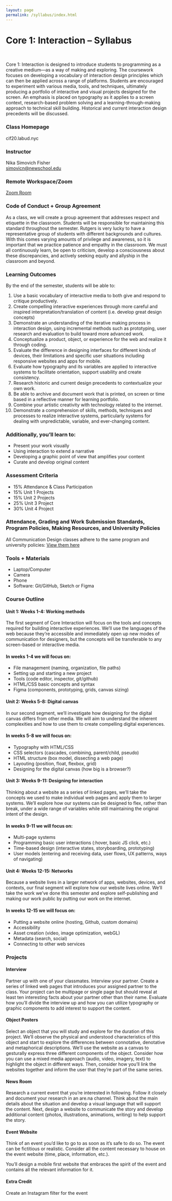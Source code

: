 ```yaml
---
layout: page
permalink: /syllabus/index.html
---
```


# Core 1: Interaction – Syllabus
<br/>
<p>
  Core 1: Interaction is designed to introduce students to programming as a creative medium—as a way of making and exploring. The coursework focuses on developing a vocabulary of interaction design principles which can then be applied across a range of platforms. Students are encouraged to experiment with various media, tools, and techniques, ultimately producing a portfolio of interactive and visual projects designed for the screen. An emphasis is placed on typography as it applies to a screen context, research-based problem solving and a learning-through-making approach to technical skill building. Historical and current interaction design precedents will be discussed.</p>

### Class Homepage

cif20.labud.nyc

### Instructor

Nika Simovich Fisher<br/>
simovicn@newschool.edu

### Remote Workspace/Zoom
[Zoom Room](https://NewSchool.zoom.us/my/nikafisher)


### Code of Conduct + Group Agreement

As a class, we will create a group agreement that addresses respect and etiquette in the classroom. Students will be responsible for maintaining this standard throughout the semester. Rutgers is very lucky to have a representative group of students with different backgrounds and cultures. With this comes varying amounts of privilege and awareness, so it is important that we practice patience and empathy in the classroom. We must all continuously learn, be open to criticism, develop a consciousness about these discrepancies, and actively seeking equity and allyship in the classroom and beyond.

### Learning Outcomes
By the end of the semester, students will be able to:


1. Use a basic vocabulary of interactive media to both give and respond to critique productively.
2. Create compelling interactive experiences through more careful and inspired interpretation/translation of content (i.e. develop great design concepts)
3. Demonstrate an understanding of the iterative making process in interaction design, using incremental methods such as prototyping, user research and evaluation to build toward more advanced work.
4. Conceptualize a product, object, or experience for the web and realize it through coding.
5. Evaluate the difference in designing interfaces for different kinds of devices, their limitations and specific user situations including responsive websites and apps for mobile.
6. Evaluate how typography and its variables are applied to interactive systems to facilitate orientation, support usability and create consistency.
7. Research historic and current design precedents to contextualize your own work.
8. Be able to archive and document work that is printed, on screen or time based in a reflective manner for learning portfolio.
9. Combine your artistic creativity with technology related to the internet.
10. Demonstrate a comprehension of skills, methods, techniques and processes to realize interactive systems, particularly systems for dealing with unpredictable, variable, and ever-changing content.

### Additionally, you’ll learn to:

- Present your work visually
- Using interaction to extend a narrative
- Developing a graphic point of view that amplifies your content
- Curate and develop original content



### Assessment Criteria
- 15%        Attendance & Class Participation
- 15%        Unit 1 Projects
- 15%        Unit 2 Projects
- 25%        Unit 3 Project
- 30%        Unit 4 Project

### Attendance, Grading and Work Submission Standards, Program Policies, Making Resources, and University Policies

All Communication Design classes adhere to the same program and university policies:
[View them here](https://docs.google.com/document/d/1u358io8doX_SVVMGqIM_oH5V0OIccneYu4Ww-uE55QM/edit)

### Tools + Materials
- Laptop/Computer
- Camera
- Phone
- Software: Git/GitHub, Sketch or Figma

### Course Outline


#### Unit 1: Weeks 1-4: Working methods

The first segment of Core Interaction will focus on the tools and concepts required for building interactive experiences. We’ll use the languages of the web because they’re accessible and immediately open up new modes of communication for designers, but the concepts will be transferable to any screen-based or interactive media.

#### In weeks 1-4 we will focus on:

- File management (naming, organization, file paths)
- Setting up and starting a new project
- Tools (code editor, inspector, git/github)
- HTML/CSS basic concepts and syntax
- Figma (components, prototyping, grids, canvas sizing)



#### Unit 2: Weeks 5-8: Digital canvas

In our second segment, we’ll investigate how designing for the digital canvas differs from other media. We will aim to understand the inherent complexities and how to use them to create compelling digital experiences.

#### In weeks 5-8 we will focus on:

- Typography with HTML/CSS
- CSS selectors (cascades, combining, parent/child, pseudo)
- HTML structure (box model, dissecting a web page)
- Layouting (position, float, flexbox, grid)
- Designing for the digital canvas (how big is a browser?)



#### Unit 3: Weeks 9-11: Designing for interaction

Thinking about a website as a series of linked pages, we’ll take the concepts we used to make individual web pages and apply them to larger systems. We’ll explore how our systems can be designed to flex, rather than break, under a wide range of variables while still maintaining the original intent of the design.

#### In weeks 9-11 we will focus on:

- Multi-page systems
- Programming basic user interactions (:hover, basic JS click, etc.)
- Time-based design (interactive states, storyboarding, prototyping)
- User models (entering and receiving data, user flows, UX patterns, ways of navigating)


#### Unit 4: Weeks 12-15: Networks

Because a website lives in a larger network of apps, websites, devices, and contexts, our final segment will explore how our website lives online. We’ll take the work we’ve done this semester and explore self-publishing and making our work public by putting our work on the internet.

#### In weeks 12-15 we will focus on:

- Putting a website online (hosting, Github, custom domains)
- Accessibility
- Asset creation (video, image optimization, webGL)
- Metadata (search, social)
- Connecting to other web services


### Projects

#### Interview
Partner up with one of your classmates. Interview your partner. Create a series of linked web pages that introduces your assigned partner to the class. Your project can be multipage or single page but should reveal at least ten interesting facts about your partner other than their name. Evaluate how you’ll divide the interview up and how you can utilize typography or graphic components to add interest to support the content.


#### Object Posters
Select an object that you will study and explore for the duration of this project. We’ll observe the physical and understood characteristics of this object and start to explore the differences between connotative, denotative and metaphorical descriptions. We’ll use the website as a canvas to gesturally express three different components of the object. Consider how you can use a mixed media approach (audio, video, imagery, text) to highlight the object in different ways. Then, consider how you’ll link the websites together and inform the user that they’re part of the same series.

#### News Room
Research a current event that you’re interested in following. Follow it closely and document your research in an are.na channel. Think about the main details about the situation and develop a visual language that will support the content. Next, design a website to communicate the story and develop additional content (photos, illustrations, animations, writing) to help support the story.

#### Event Website
Think of an event you’d like to go to as soon as it’s safe to do so. The event can be fictitious or realistic. Consider all the content necessary to house on the event website (time, place, information, etc.).

You’ll design a mobile first website that embraces the spirit of the event and contains all the relevant information for it.

#### Extra Credit
Create an Instagram filter for the event
